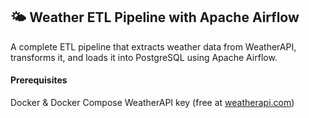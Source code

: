 ## 🌤️ Weather ETL Pipeline with Apache Airflow

A complete ETL pipeline that extracts weather data from WeatherAPI, transforms it, and loads it into PostgreSQL using Apache Airflow.

#### Prerequisites

Docker & Docker Compose
WeatherAPI key (free at [weatherapi.com](https://www.weatherapi.com/))

